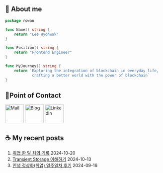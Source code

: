 ## 🐹 About me

```go
package rowan

func Name() string {
    return "Lee Hyohwak"
}

func Position() string {
    return "Frontend Engineer"
}

func MyJourney() string {
    return `Exploring the integration of blockchain in everyday life,
            crafting a better world with the power of blockchain`
}
```

## 📱Point of Contact

[<img alt="Mail" width="60px" src="https://img.icons8.com/?size=100&id=OumT4lIcOllS&format=png&color=000000" />][mail]
[<img alt="Blog" width="60px" src="https://img.icons8.com/?size=100&id=GsMdC9NCKCAD&format=png&color=000000"/>][blog]
[<img alt="LinkedIn" width="60px" src="https://img.icons8.com/?size=100&id=xuvGCOXi8Wyg&format=png&color=000000" />][linkedin]

[mail]: mailto:piatoss3612@gmail.com
[blog]: https://piatoss3612.tistory.com/
[linkedin]: https://www.linkedin.com/in/hyohwak-lee

## ☕ My recent posts

1. [취업 한 달 차의 기록](https://piatoss3612.tistory.com/193) 2024-10-20
2. [Transient Storage 이해하기](https://piatoss3612.tistory.com/168) 2024-10-13
3. [인생 정상화(취업) 일주일차 후기](https://piatoss3612.tistory.com/192) 2024-09-16
